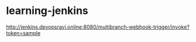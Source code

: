 # learning-jenkins
http://jenkins.devopsravi.online:8080/multibranch-webhook-trigger/invoke?token=sample